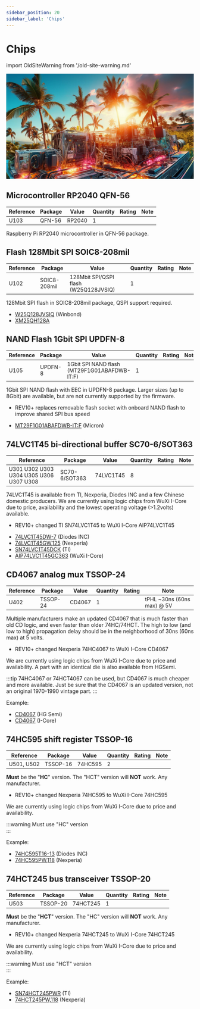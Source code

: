 ```yaml
---
sidebar_position: 20
sidebar_label: 'Chips'
---
```


# Chips



import OldSiteWarning from '/old-site-warning.md'

<OldSiteWarning/>




![](./img/chips2.jpg)

## Microcontroller RP2040 QFN-56

|**Reference**|**Package**|**Value**|**Quantity**|**Rating**|**Note**|
|-|-|-|-|-|-|
|U103|QFN-56|RP2040 | 1  ||

Raspberry Pi RP2040 microcontroller in QFN-56 package.

## Flash 128Mbit SPI SOIC8-208mil

|**Reference**|**Package**|**Value**|**Quantity**|**Rating**|**Note**|
|-|-|-|-|-|-|
|U102  |SOIC8-208mil|128Mbit SPI/QSPI flash (W25Q128JVSIQ)  |1  ||

128Mbit SPI flash in SOIC8-208mil package, QSPI support required.

*   [W25Q128JVSIQ](https://item.szlcsc.com/98729.html) (Winbond)
*   [XM25QH128A](https://item.szlcsc.com/308377.html)

## NAND Flash 1Gbit SPI UPDFN-8

|**Reference**|**Package**|**Value**|**Quantity**|**Rating**|**Note**|
|-|-|-|-|-|-|
|U105 | UPDFN-8 | 1Gbit SPI NAND flash (MT29F1G01ABAFDWB-IT:F)  |1  ||

1Gbit SPI NAND flash with EEC in UPDFN-8 package. Larger sizes (up to 8Gbit) are available, but are not currently supported by the firmware.

- REV10+ replaces removable flash socket with onboard NAND flash to improve shared SPI bus speed

* [MT29F1G01ABAFDWB-IT:F](https://item.szlcsc.com/3176239.html) (Micron)

## 74LVC1T45 bi-directional buffer SC70-6/SOT363

|**Reference**|**Package**|**Value**|**Quantity**|**Rating**|**Note**|
|-|-|-|-|-|-|
|U301 U302 U303 U304 U305 U306 U307 U308|SC70-6/SOT363|74LVC1T45  |8  ||

74LVC1T45 is available from TI, Nexperia, Diodes INC and a few Chinese domestic producers. We are currently using logic chips from WuXi I-Core due to price, availability and the lowest operating voltage (>1.2volts) available.

- REV10+ changed TI SN74LVC1T45 to WuXi I-Core AIP74LVC1T45

*   [74LVC1T45DW-7](https://item.szlcsc.com/180239.html) (Diodes INC)
*   [74LVC1T45GW,125](https://item.szlcsc.com/485235.html) (Nexperia)
*   [SN74LVC1T45DCK](https://item.szlcsc.com/9911.html) (TI) 
*   [AIP74LVC1T45GC363](https://item.szlcsc.com/5810901.html) (WuXi I-Core) 

## CD4067 analog mux TSSOP-24

|**Reference**|**Package**|**Value**|**Quantity**|**Rating**|**Note**|
|-|-|-|-|-|-|
|U402|TSSOP-24|CD4067 |1  ||tPHL ~30ns (60ns max) @ 5V |

Multiple manufacturers make an updated CD4067 that is much faster than old CD logic, and even faster than older 74HC/74HCT. The high to low (and low to high) propagation delay should be in the neighborhood of 30ns (60ns max) at 5 volts.

- REV10+ changed Nexperia 74HC4067 to WuXi I-Core CD4067

We are currently using logic chips from WuXi I-Core due to price and availability. A part with an identical die is also available from HGSemi.

:::tip
74HC4067 or 74HCT4067 can be used, but CD4067 is much cheaper and more available. Just be sure that the CD4067 is an updated version, not an original 1970-1990 vintage part.
:::

Example:

*   [CD4067](https://item.szlcsc.com/8436782.html) (HG Semi)
*   [CD4067](https://item.szlcsc.com/8414592.html) (I-Core)

## 74HC595 shift register TSSOP-16

|**Reference**|**Package**|**Value**|**Quantity**|**Rating**|**Note**|
|-|-|-|-|-|-|
|U501, U502|TSSOP-16|74HC595  |2  ||

**Must** be the "**HC**" version. The "HCT" version will **NOT** work. Any manufacturer.

- REV10+ changed Nexperia 74HC595 to WuXi I-Core 74HC595

We are currently using logic chips from WuXi I-Core due to price and availability.

:::warning
Must use "HC" version  
:::

Example:

*   [74HC595T16-13](https://item.szlcsc.com/159448.html) (Diodes INC)
*   [74HC595PW,118](https://item.szlcsc.com/6414.html) (Nexperia)

## 74HCT245 bus transceiver TSSOP-20

|**Reference**|**Package**|**Value**|**Quantity**|**Rating**|**Note**|
|-|-|-|-|-|-|
|U503|TSSOP-20|74HCT245  |1  ||

**Must** be the "**HCT**" version. The "HC" version will **NOT** work. Any manufacturer.

- REV10+ changed Nexperia 74HCT245 to WuXi I-Core 74HCT245

We are currently using logic chips from WuXi I-Core due to price and availability.

:::warning
Must use "HCT" version  
:::

Example:

*   [SN74HCT245PWR](https://item.szlcsc.com/7251.html "SN74HCT245PWR ") (TI)
*   [74HCT245PW,118](https://item.szlcsc.com/6446.html "74HCT245PW,118 ") (Nexperia)
